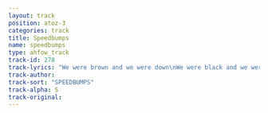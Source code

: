 ```yaml
---
layout: track
position: atoz-3
categories: track
title: Speedbumps
name: speedbumps
type: ahfow_track
track-id: 278
track-lyrics: "We were brown and we were down\nWe were black and we were slack\nWe are digging us a hole\nThere is nothing in this bowl\nOn the way, to Kansas C.\nWho are we supposed to be?\nIt's raining rain, it's raining snow\nTell me where you wanna go\n \nI don't want to take your call\nI refuse to climb your wall\nI don't want to ride your bus\nI am tired of all of us\nOn the way, to Kansas C.\nWho are we supposed to be?\nIt's raining rain, It's raining snow\nTell me where you wanna go"
track-author: 
track-sort: "SPEEDBUMPS"
track-alpha: S
track-original: 
---
```

